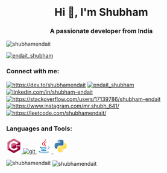 <h1 align="center">Hi 👋, I'm Shubham</h1>
<h3 align="center">A passionate developer from India</h3>

<p align="left"> <img src="https://komarev.com/ghpvc/?username=shubhamendait&label=Profile%20views&color=0e75b6&style=flat" alt="shubhamendait" /> </p>

<p align="left"> <a href="https://twitter.com/endait_shubham" target="blank"><img src="https://img.shields.io/twitter/follow/endait_shubham?logo=twitter&style=for-the-badge" alt="endait_shubham" /></a> </p>

<h3 align="left">Connect with me:</h3>
<p align="left">
<a href="https://dev.to/https://dev.to/shubhamendait" target="blank"><img align="center" src="https://cdn.jsdelivr.net/npm/simple-icons@3.0.1/icons/dev-dot-to.svg" alt="https://dev.to/shubhamendait" height="30" width="40" /></a>
<a href="https://twitter.com/endait_shubham" target="blank"><img align="center" src="https://raw.githubusercontent.com/rahuldkjain/github-profile-readme-generator/master/src/images/icons/Social/twitter.svg" alt="endait_shubham" height="30" width="40" /></a>
<a href="https://linkedin.com/in/linkedin.com/in/shubham-endait" target="blank"><img align="center" src="https://raw.githubusercontent.com/rahuldkjain/github-profile-readme-generator/master/src/images/icons/Social/linked-in-alt.svg" alt="linkedin.com/in/shubham-endait" height="30" width="40" /></a>
<a href="https://stackoverflow.com/users/https://stackoverflow.com/users/17139786/shubham-endait" target="blank"><img align="center" src="https://raw.githubusercontent.com/rahuldkjain/github-profile-readme-generator/master/src/images/icons/Social/stack-overflow.svg" alt="https://stackoverflow.com/users/17139786/shubham-endait" height="30" width="40" /></a>
<a href="https://instagram.com/https://www.instagram.com/mr.shubh_641/" target="blank"><img align="center" src="https://raw.githubusercontent.com/rahuldkjain/github-profile-readme-generator/master/src/images/icons/Social/instagram.svg" alt="https://www.instagram.com/mr.shubh_641/" height="30" width="40" /></a>
<a href="https://www.leetcode.com/https://leetcode.com/shubhamendait/" target="blank"><img align="center" src="https://raw.githubusercontent.com/rahuldkjain/github-profile-readme-generator/master/src/images/icons/Social/leet-code.svg" alt="https://leetcode.com/shubhamendait/" height="30" width="40" /></a>
</p>

<h3 align="left">Languages and Tools:</h3>
<p align="left"> <a href="https://www.w3schools.com/cpp/" target="_blank"> <img src="https://raw.githubusercontent.com/devicons/devicon/master/icons/cplusplus/cplusplus-original.svg" alt="cplusplus" width="40" height="40"/> </a> <a href="https://git-scm.com/" target="_blank"> <img src="https://www.vectorlogo.zone/logos/git-scm/git-scm-icon.svg" alt="git" width="40" height="40"/> </a> <a href="https://www.java.com" target="_blank"> <img src="https://raw.githubusercontent.com/devicons/devicon/master/icons/java/java-original.svg" alt="java" width="40" height="40"/> </a> <a href="https://www.python.org" target="_blank"> <img src="https://raw.githubusercontent.com/devicons/devicon/master/icons/python/python-original.svg" alt="python" width="40" height="40"/> </a> </p>

<p><img align="left" src="https://github-readme-stats.vercel.app/api/top-langs?username=shubhamendait&show_icons=true&locale=en&layout=compact" alt="shubhamendait" /></p>

<p>&nbsp;<img align="center" src="https://github-readme-stats.vercel.app/api?username=shubhamendait&show_icons=true&locale=en" alt="shubhamendait" /></p>
